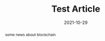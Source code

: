 ---
title: Test Article
date: 2021-10-29
tags:
- blockchain
- web3
category: 
- web
- python
abstract: some news about blockchain
---